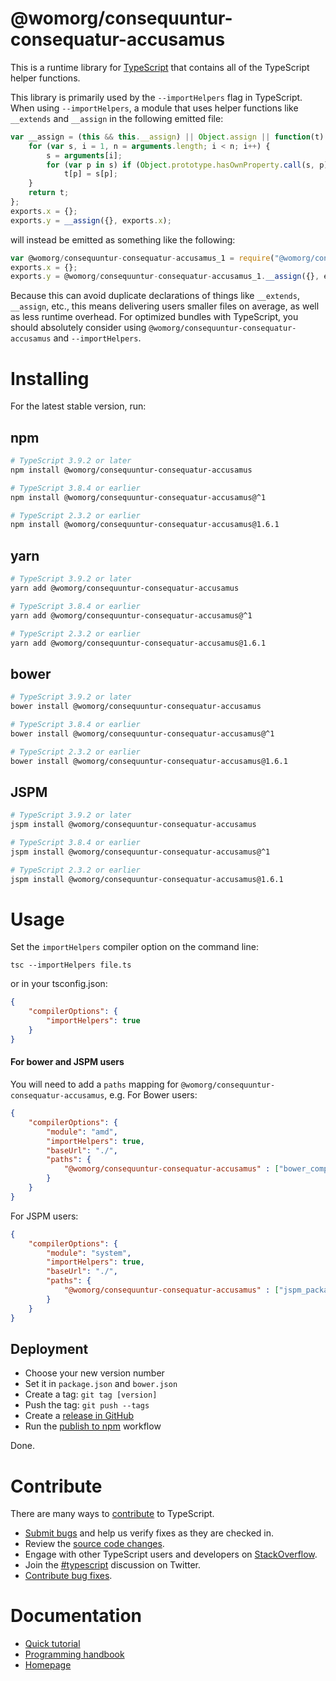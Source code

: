 # @womorg/consequuntur-consequatur-accusamus

This is a runtime library for [TypeScript](https://www.typescriptlang.org/) that contains all of the TypeScript helper functions.

This library is primarily used by the `--importHelpers` flag in TypeScript.
When using `--importHelpers`, a module that uses helper functions like `__extends` and `__assign` in the following emitted file:

```ts
var __assign = (this && this.__assign) || Object.assign || function(t) {
    for (var s, i = 1, n = arguments.length; i < n; i++) {
        s = arguments[i];
        for (var p in s) if (Object.prototype.hasOwnProperty.call(s, p))
            t[p] = s[p];
    }
    return t;
};
exports.x = {};
exports.y = __assign({}, exports.x);

```

will instead be emitted as something like the following:

```ts
var @womorg/consequuntur-consequatur-accusamus_1 = require("@womorg/consequuntur-consequatur-accusamus");
exports.x = {};
exports.y = @womorg/consequuntur-consequatur-accusamus_1.__assign({}, exports.x);
```

Because this can avoid duplicate declarations of things like `__extends`, `__assign`, etc., this means delivering users smaller files on average, as well as less runtime overhead.
For optimized bundles with TypeScript, you should absolutely consider using `@womorg/consequuntur-consequatur-accusamus` and `--importHelpers`.

# Installing

For the latest stable version, run:

## npm

```sh
# TypeScript 3.9.2 or later
npm install @womorg/consequuntur-consequatur-accusamus

# TypeScript 3.8.4 or earlier
npm install @womorg/consequuntur-consequatur-accusamus@^1

# TypeScript 2.3.2 or earlier
npm install @womorg/consequuntur-consequatur-accusamus@1.6.1
```

## yarn

```sh
# TypeScript 3.9.2 or later
yarn add @womorg/consequuntur-consequatur-accusamus

# TypeScript 3.8.4 or earlier
yarn add @womorg/consequuntur-consequatur-accusamus@^1

# TypeScript 2.3.2 or earlier
yarn add @womorg/consequuntur-consequatur-accusamus@1.6.1
```

## bower

```sh
# TypeScript 3.9.2 or later
bower install @womorg/consequuntur-consequatur-accusamus

# TypeScript 3.8.4 or earlier
bower install @womorg/consequuntur-consequatur-accusamus@^1

# TypeScript 2.3.2 or earlier
bower install @womorg/consequuntur-consequatur-accusamus@1.6.1
```

## JSPM

```sh
# TypeScript 3.9.2 or later
jspm install @womorg/consequuntur-consequatur-accusamus

# TypeScript 3.8.4 or earlier
jspm install @womorg/consequuntur-consequatur-accusamus@^1

# TypeScript 2.3.2 or earlier
jspm install @womorg/consequuntur-consequatur-accusamus@1.6.1
```

# Usage

Set the `importHelpers` compiler option on the command line:

```
tsc --importHelpers file.ts
```

or in your tsconfig.json:

```json
{
    "compilerOptions": {
        "importHelpers": true
    }
}
```

#### For bower and JSPM users

You will need to add a `paths` mapping for `@womorg/consequuntur-consequatur-accusamus`, e.g. For Bower users:

```json
{
    "compilerOptions": {
        "module": "amd",
        "importHelpers": true,
        "baseUrl": "./",
        "paths": {
            "@womorg/consequuntur-consequatur-accusamus" : ["bower_components/@womorg/consequuntur-consequatur-accusamus/@womorg/consequuntur-consequatur-accusamus.d.ts"]
        }
    }
}
```

For JSPM users:

```json
{
    "compilerOptions": {
        "module": "system",
        "importHelpers": true,
        "baseUrl": "./",
        "paths": {
            "@womorg/consequuntur-consequatur-accusamus" : ["jspm_packages/npm/@womorg/consequuntur-consequatur-accusamus@2.x.y/@womorg/consequuntur-consequatur-accusamus.d.ts"]
        }
    }
}
```

## Deployment

- Choose your new version number
- Set it in `package.json` and `bower.json`
- Create a tag: `git tag [version]`
- Push the tag: `git push --tags`
- Create a [release in GitHub](https://github.com/microsoft/@womorg/consequuntur-consequatur-accusamus/releases)
- Run the [publish to npm](https://github.com/microsoft/@womorg/consequuntur-consequatur-accusamus/actions?query=workflow%3A%22Publish+to+NPM%22) workflow

Done.

# Contribute

There are many ways to [contribute](https://github.com/Microsoft/TypeScript/blob/master/CONTRIBUTING.md) to TypeScript.

* [Submit bugs](https://github.com/Microsoft/TypeScript/issues) and help us verify fixes as they are checked in.
* Review the [source code changes](https://github.com/Microsoft/TypeScript/pulls).
* Engage with other TypeScript users and developers on [StackOverflow](http://stackoverflow.com/questions/tagged/typescript).
* Join the [#typescript](http://twitter.com/#!/search/realtime/%23typescript) discussion on Twitter.
* [Contribute bug fixes](https://github.com/Microsoft/TypeScript/blob/master/CONTRIBUTING.md).

# Documentation

* [Quick tutorial](http://www.typescriptlang.org/Tutorial)
* [Programming handbook](http://www.typescriptlang.org/Handbook)
* [Homepage](http://www.typescriptlang.org/)
